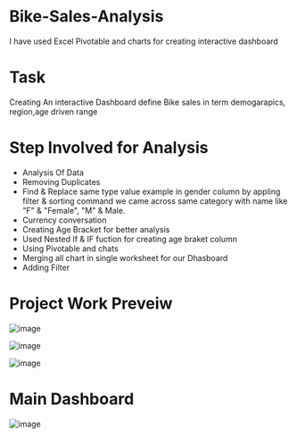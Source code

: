 # Bike-Sales-Analysis
I have used Excel Pivotable and charts for creating interactive dashboard

# Task 
Creating An interactive Dashboard define Bike sales in term demogarapics, region,age driven range

# Step Involved for Analysis

* Analysis Of Data
* Removing Duplicates
* Find & Replace same type value example in gender column by appling filter & sorting command we came across same category with name like "F" & "Female", "M" & Male.
* Currency conversation
* Creating Age Bracket for better analysis
* Used Nested If & IF fuction for creating age braket column
* Using Pivotable and chats
* Merging all chart in single worksheet for our Dhasboard
* Adding Filter 

# Project Work Preveiw
![image](https://user-images.githubusercontent.com/110016087/225849281-8a7e233c-399a-4f2a-9977-8d017fe080b0.png)

![image](https://user-images.githubusercontent.com/110016087/225849510-7a1c57e1-d979-43aa-9224-bd080264a0e0.png)

![image](https://user-images.githubusercontent.com/110016087/225849593-b63c491c-a362-4d80-b279-db6c4ac9c787.png)

# Main Dashboard
![image](https://user-images.githubusercontent.com/110016087/225849791-9ddc3225-ac07-4670-9643-e0680aa390de.png)


